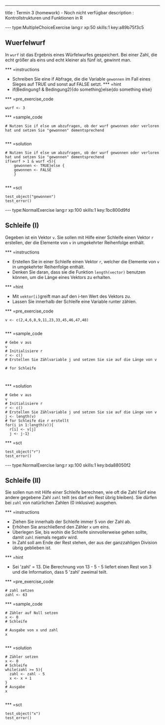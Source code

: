 ---
title       : Termin 3 (homework) - Noch nicht verfügbar
description : Kontrollstrukturen und Funktionen in R

--- type:MultipleChoiceExercise lang:r xp:50 skills:1 key:a89b75f3c5
## Wuerfelwurf
In `wurf` ist das Ergebnis eines Würfelwurfes gespeichert. Bei einer Zahl, die echt größer als eins und echt kleiner als fünf ist, gewinnt man. 


*** =instructions
- Schreiben Sie eine if Abfrage, die die Variable `gewonnen` im Fall eines Sieges auf TRUE und sonst auf FALSE setzt. 
*** =hint
- if(Bedingung1 & Bedingung2){do something}else{do something else}

*** =pre_exercise_code
```{r}
wurf <- 3

```

*** =sample_code
```{r}
# Nutzen Sie if else um abzufragen, ob der wurf gewonnen oder verloren hat und setzen Sie "gewonnen" dementsprechend


```

*** =solution
```{r}
# Nutzen Sie if else um abzufragen, ob der wurf gewonnen oder verloren hat und setzen Sie "gewonnen" dementsprechend
if(wurf > 1 & wurf <5){
    gewonnen <- TRUE}else {
    gewonnen <- FALSE
    }


```

*** =sct
```{r}
test_object("gewonnen")
test_error()

```


--- type:NormalExercise lang:r xp:100 skills:1 key:1bc800d9fd
## Schleife (I)
Gegeben ist ein Vektor `v`. Sie sollen mit Hilfe einer Schleife einen Vektor `r` erstellen, der die Elemente von `v` in umgekehrter Reihenfolge enthält. 


*** =instructions
- Erstellen Sie in einer Schleife einen Vektor `r`, welcher die Elemente von `v` in umgekehrter Reihenfolge enthält.
- Denken Sie daran, dass sie die Funktion `length(vector)` benutzen können, um die Länge eines Vektors zu erhalten.


*** =hint
- Mit `vektor[i]`greift man auf den i-ten Wert des Vektors zu.
- Lassen Sie innerhalb der Schleife eine Variable runter zählen.

*** =pre_exercise_code
```{r}
v <- c(2,4,6,8,9,11,23,33,45,46,47,48)


```

*** =sample_code
```{r}
# Gebe v aus
v
# Initialisiere r
r <- c()
# Erstellen Sie Zählvariable j und setzen Sie sie auf die Länge von v

# for Schleife 

  
```

*** =solution
```{r}
# Gebe v aus
v
# Initialisiere r
r <- c()
# Erstellen Sie Zählvariable j und setzen Sie sie auf die Länge von v
j <- length(v)
# for Schleife die r erstellt
for(i in 1:length(v)){
  r[i] <- v[j]
  j <- j-1}

```

*** =sct
```{r}
test_object("r")
test_error()
```

--- type:NormalExercise lang:r xp:100 skills:1 key:bda88050f2
## Schleife (II)
Sie sollen nun mit Hilfe einer Schleife berechnen, wie oft die Zahl fünf eine andere gegebene Zahl `zahl` teilt (es darf ein Rest übrig bleiben). Sie dürfen bei `zahl` von natürlichen Zahlen (0 inklusive) ausgehen.


*** =instructions
- Ziehen Sie innerhalb der Schleife immer 5 von der Zahl ab.
- Erhöhen Sie anschließend den Zähler `x` um eins.
- Überlegen Sie, bis wohin die Schleife sinnvollerweise gehen sollte, damit `zahl` niemals negativ wird. 
- In Zahl soll am Ende der Rest stehen, der aus der ganzzahligen Division übrig geblieben ist.

*** =hint
- Sei 'zahl' = 13. Die Berechnung von 13 - 5 - 5 liefert einen Rest von 3 und die
Information, dass 5 'zahl' zweimal teilt.

*** =pre_exercise_code
```{r}
# zahl setzen
zahl <- 63
```

*** =sample_code
```{r}
# Zähler auf Null setzen
x <- 0
# Schleife 

# Ausgabe von x und zahl
x


```

*** =solution
```{r}
# Zähler setzen
x <- 0
# Schleife
while(zahl >= 5){
  zahl <- zahl - 5
  x <- x + 1
}
# Ausgabe
x


```

*** =sct
```{r}
test_object("x")
test_error()

```
